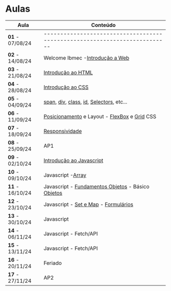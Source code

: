 # Aulas

| Aula                         | Conteúdo                                                                                                                                                                                                                                                                                 |
| ---------------------------- | ----------------------------------------------------------------------------------------------------------------------------------------------------------------------------------------------------------------------------------------------------------------------------------------- |
| __01__ - 07/08/24    | --------------------------------------------------------------------------                                                                                                                                                                                                                |
| __02__ - 14/08/24     | Welcome Ibmec -[Introdução a Web](../docs/01_Introducao_WEB.pdf)                                                                                                                                                                                                                           |
| __03__ - 21/08/24     | [Introdução ao HTML](../docs/02_Introducao_HTML.pdf)                                                                                                                                                                                                                                       |
| __04__ - 28/08/24     | [Introdução ao CSS](../docs/03_Introducao_CSS.pdf)                                                                                                                                                                                                                                         |
| __05__ - 04/09/24     | [span](https://www.w3schools.com/tags/tag_span.asp), [div](https://www.w3schools.com/html/html_div.asp), [class](https://www.w3schools.com/html/html_classes.asp), [id](https://www.w3schools.com/html/html_id.asp), [Selectors](https://www.w3schools.com/css/css_selectors.asp), etc...                |
| __06__ - 11/09/24     | [Posicionamento](https://jonh-carvalho.github.io/DW_24.2_8003/_Disciplina/Roteiros/posicionamento/) e Layout - [FlexBox](https://jonh-carvalho.github.io/DW_24.2_8003/_Disciplina/Roteiros/posicionamento/) e [Grid](https://jonh-carvalho.github.io/DW_24.2_8003/_Disciplina/Roteiros/grid/) CSS |
| __07__ - 18/09/24     | [Responsividade](https://jonh-carvalho.github.io/DW_24.2_8003/_Disciplina/Roteiros/siteresponsivo/)                                                                                                                                                                                          |
| __08__ - 25/09/24     | AP1                                                                                                                                                                                                                                                                                       |
| __09__ - 02/10/24     | [Introdução ao Javascript](./docs/04_Introducao_JavaScript.pdf)                                                                                                                                                                                                                            |
| __10__ - 09/10/24     | Javascript -[Array](./Roteiros/js/array.md)                                                                                                                                                                                                                                                  |
| __11__ - 16/10/24     | Javascript - [Fundamentos Objetos](https://www.w3schools.com/js/js_objects.asp) - Básico [Objetos](https://developer.mozilla.org/pt-BR/docs/Learn/JavaScript/Objects/Basics)                                                                                                                                                                                                                                                                                 |
| __12__ - 23/10/24     | Javascript - [Set e Map](./Roteiros/js/map.md) - [Formulários](./Roteiros/js/forms.md)                                                                                                                                                                                                                                                                 |
| __13__ - 30/10/24     | Javascript                                                                                                                                                                                                                                                                                |
| __14__ - 06/11/24     | Javascript - Fetch/API                                                                                                                                                                                                                                                                    |
| __15__ - 13/11/24     | Javascript - Fetch/API                                                                                                                                                                                                                                                                    |
| __16__ - 20/11/24     | Feriado                                                                                                                                                                                                                                                                                   |
| __17__ - 27/11/24     | AP2                                                                                                                                                                                                                                                                                       |
